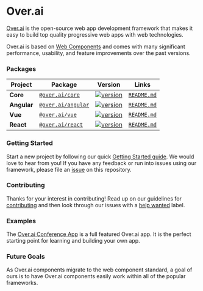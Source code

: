 # Over.ai

[Over.ai](https://over.ai/) is the open-source web app development framework that makes it easy to
build top quality progressive web apps with web technologies.

Over.ai is based on [Web Components](https://www.webcomponents.org/introduction) and comes with many significant performance, usability, and feature improvements over the past versions.


### Packages

| Project | Package | Version | Links |
| ------- | ------- | ------- |:-----:|
| **Core** | [`@over.ai/core`](https://www.npmjs.com/package/@over.ai/core) | [![version](https://img.shields.io/npm/v/@over.ai/core/latest.svg)](https://www.npmjs.com/package/@over.ai/core) | [`README.md`](core/README.md)
| **Angular** | [`@over.ai/angular`](https://www.npmjs.com/package/@over.ai/angular) | [![version](https://img.shields.io/npm/v/@over.ai/angular/latest.svg)](https://www.npmjs.com/package/@over.ai/angular) | [`README.md`](angular/README.md)
| **Vue** | [`@over.ai/vue`](https://www.npmjs.com/package/@over.ai/vue) | [![version](https://img.shields.io/npm/v/@over.ai/vue/latest.svg)](https://www.npmjs.com/package/@over.ai/vue) | [`README.md`](vue/README.md)
| **React** | [`@over.ai/react`](https://www.npmjs.com/package/@over.ai/react) | [![version](https://img.shields.io/npm/v/@over.ai/react/latest.svg)](https://www.npmjs.com/package/@over.ai/react) | [`README.md`](packages/react/README.md)

### Getting Started

Start a new project by following our quick [Getting Started guide](https://over.aiframework.com/getting-started/).
We would love to hear from you! If you have any feedback or run into issues using our framework, please file
an [issue](https://github.com/over.ai-team/over.ai/issues/new) on this repository.


### Contributing

Thanks for your interest in contributing! Read up on our guidelines for
[contributing](https://github.com/over.ai-team/over.ai/blob/master/.github/CONTRIBUTING.md)
and then look through our issues with a [help wanted](https://github.com/over.ai-team/over.ai/issues?q=is%3Aopen+is%3Aissue+label%3A%22help+wanted%22)
label.


### Examples

The [Over.ai Conference App](https://github.com/over.ai-team/over.ai-conference-app) is a full featured Over.ai app.
It is the perfect starting point for learning and building your own app.


### Future Goals

As Over.ai components migrate to the web component standard, a goal of ours is to have Over.ai components easily work within all of the popular frameworks.
